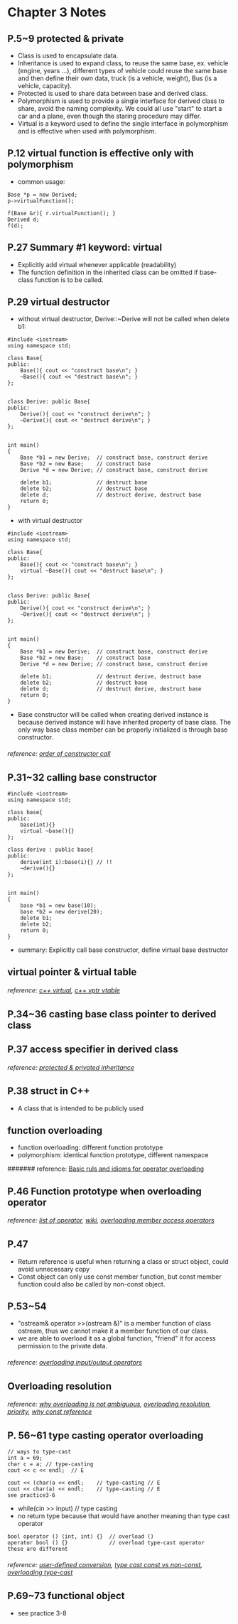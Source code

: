 # Chapter 3 Notes
## P.5~9 protected & private
+ Class is used to encapsulate data.
+ Inheritance is used to expand class, to reuse the same base, ex. vehicle (engine, years ...), different types of vehicle could reuse the same base and then define their own data, truck (is a vehicle, weight), Bus (is a vehicle, capacity).
+ Protected is used to share data between base and derived class.
+ Polymorphism is used to provide a single interface for derived class to share, avoid the naming complexity. We could all use "start" to start a car and a plane, even though the staring procedure may differ.
+ Virtual is a keyword used to define the single interface in polymorphism and is effective when used with polymorphism.

## P.12 virtual function is effective only with polymorphism
+ common usage:
```
Base *p = new Derived;
p->virtualFunction();
```
```
f(Base &r){ r.virtualFunction(); }
Derived d;
f(d);
```
## P.27 Summary #1 keyword: virtual
+ Explicitly add virtual whenever applicable (readability)
+ The function definition in the inherited class can be omitted if base-class function is to be called.

## P.29 virtual destructor
+ without virtual destructor, Derive::~Derive will not be called when delete b1:
```C++=
#include <iostream>
using namespace std;

class Base{
public:
	Base(){ cout << "construct base\n"; }
	~Base(){ cout << "destruct base\n"; }
};


class Derive: public Base{
public:
	Derive(){ cout << "construct derive\n"; }
	~Derive(){ cout << "destruct derive\n"; }
};


int main()
{
	Base *b1 = new Derive;	// construct base, construct derive
	Base *b2 = new Base;	// construct base
	Derive *d = new Derive;	// construct base, construct derive

	delete b1;				// destruct base
	delete b2;				// destruct base
	delete d;				// destruct derive, destruct base
	return 0;
}
```
+ with virtual destructor
```C++=
#include <iostream>
using namespace std;

class Base{
public:
	Base(){ cout << "construct base\n"; }
	virtual ~Base(){ cout << "destruct base\n"; }
};


class Derive: public Base{
public:
	Derive(){ cout << "construct derive\n"; }
	~Derive(){ cout << "destruct derive\n"; }
};


int main()
{
	Base *b1 = new Derive;	// construct base, construct derive
	Base *b2 = new Base;	// construct base
	Derive *d = new Derive;	// construct base, construct derive

	delete b1;				// destruct derive, destruct base
	delete b2;				// destruct base
	delete d;				// destruct derive, destruct base
	return 0;
}
```
+ Base constructor will be called when creating derived instance is because derived instance will have inherited property of base class. The only way base class member can be properly initialized is through base constructor.
###### reference: [order of constructor call](https://www.studytonight.com/cpp/order-of-constructor-call.php)

## P.31~32 calling base constructor
```C++=
#include <iostream>
using namespace std;

class base{
public:
	base(int){}
	virtual ~base(){}
};

class derive : public base{
public:
	derive(int i):base(i){} // !!
	~derive(){}
};


int main()
{
	base *b1 = new base(10);
	base *b2 = new derive(20);
	delete b1;
	delete b2;
	return 0;
}
```
+ summary: Explicitly call base constructor, define virtual base destructor

## virtual pointer & virtual table
###### reference: [c++ virtual](https://medium.com/theskyisblue/c-%E4%B8%AD%E9%97%9C%E6%96%BC-virtual-%E7%9A%84%E5%85%A9%E4%B8%89%E4%BA%8B-1b4e2a2dc373), [c++ vptr vtable](https://blog.csdn.net/bigtree_3721/article/details/77506763)


## P.34~36 casting base class pointer to derived class

## P.37 access specifier in derived class
###### reference: [protected & privated inheritance](https://stackoverflow.com/questions/860339/difference-between-private-public-and-protected-inheritance)

## P.38 struct in C++
+ A class that is intended to be publicly used

## function overloading
+ function overloading: different function prototype
+ polymorphism: identical function prototype, different namespace

####### reference: [Basic ruls and idioms for operator overloading](https://stackoverflow.com/questions/4421706/what-are-the-basic-rules-and-idioms-for-operator-overloading)

## P.46 Function prototype when overloading operator
###### reference: [list of operator](https://en.cppreference.com/w/cpp/language/operators), [wiki](https://en.wikipedia.org/wiki/Operators_in_C_and_C%2B%2B), [overloading member access operators](https://stackoverflow.com/questions/8777845/overloading-member-access-operators-c)

## P.47
+ Return reference is useful when returning a class or struct object, could avoid unnecessary copy
+ Const object can only use const member function, but const member function could also be called by non-const object.

## P.53~54
+ "ostream& operator >>(ostream &)" is a member function of class ostream, thus we cannot make it a member function of our class.
+ we are able to overload it as a global function, "friend" it for access permission to the private data.
###### reference: [overloading input/output operators](https://medium.com/@nonuruzun/overloading-input-output-operators-in-c-a2a74c5dda8a)

## Overloading resolution
###### reference: [why overloading is not ambiguous](https://www.geeksforgeeks.org/why-overriding-both-the-global-new-operator-and-the-class-specific-operator-is-not-ambiguous/), [overloading resolution](https://www.geeksforgeeks.org/why-overriding-both-the-global-new-operator-and-the-class-specific-operator-is-not-ambiguous/), [priority](https://stackoverflow.com/questions/25862633/c-why-member-function-has-priority-over-global-function), [why const reference](https://stackoverflow.com/questions/21485366/why-we-use-reference-return-in-assignment-operator-overloading-and-not-at-plus-m)

## P. 56~61 type casting operator overloading
```c++=
// ways to type-cast
int a = 69;
char c = a; // type-casting
cout << c << endl;	// E

cout << (char)a << endl;	// type-casting	// E
cout << char(a) << endl;	// type-casting	// E
see practice3-6
```
+ while(cin >> input)	// type casting
+ no return type because that would have another meaning than type cast operator
```
bool operator () (int, int) {}	// overload ()
operator bool () {}				// overload type-cast operator
these are different
```
###### reference: [user-defined conversion](https://en.cppreference.com/w/cpp/language/cast_operator), [type cast const vs non-const](https://stackoverflow.com/questions/2325121/casting-operator-const-vs-non-const), [overloading type-cast](https://www.learncpp.com/cpp-tutorial/910-overloading-typecasts/) 

## P.69~73 functional object
+ see practice 3-8
